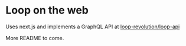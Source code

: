 # Loop on the web

Uses next.js and implements a GraphQL API at [loop-revolution/loop-api](https://github.com/loop-revolution/loop-api)

More README to come.
